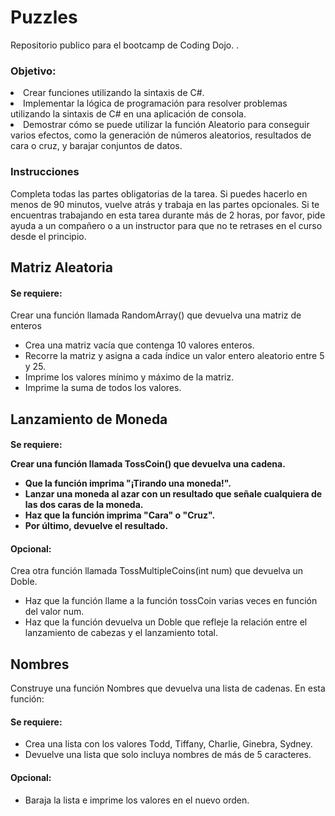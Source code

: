 # Puzzles

Repositorio publico para el bootcamp de Coding Dojo.
.
<h3>Objetivo:</h3>
    <li>Crear funciones utilizando la sintaxis de C#.​​</li>
    <li>Implementar la lógica de programación para resolver problemas utilizando la sintaxis de C# en una aplicación de consola.​</li>
    <li>Demostrar cómo se puede utilizar la función Aleatorio para conseguir varios efectos, como la generación de números aleatorios, resultados de cara o cruz, y barajar conjuntos de datos.​</li>

<h3>Instrucciones</h3>

<p>Completa todas las partes obligatorias de la tarea. Si puedes hacerlo en menos de 90 minutos, vuelve atrás y trabaja en las partes opcionales. Si te encuentras trabajando en esta tarea durante más de 2 horas, por favor, pide ayuda a un compañero o a un instructor para que no te retrases en el curso desde el principio.​​<p>

<h2>Matriz Aleatoria </h2>
<h4>Se requiere: </h4><p>Crear una función llamada RandomArray() que devuelva una matriz de enteros​</p>
<ul>
    <li>Crea una matriz vacía que contenga 10 valores enteros.​</li>
    <li>Recorre la matriz y asigna a cada índice un valor entero aleatorio entre 5 y 25.​</li>
    <li>Imprime los valores mínimo y máximo de la matriz.​</li>
    <li>Imprime la suma de todos los valores.​</li>
 </ul>
 
<h2>Lanzamiento de Moneda</h2>

<h4>Se requiere: <p>Crear una función llamada TossCoin() que devuelva una cadena. ​</p>
<ul>
    <li>Que la función imprima "¡Tirando una moneda!".​</li>
    <li>Lanzar una moneda al azar con un resultado que señale cualquiera de las dos caras de la moneda.​</li>
    <li>Haz que la función imprima "Cara" o "Cruz".​</li>
    <li>Por último, devuelve el resultado.​</li>
</ul>

<h4>Opcional:</h4>
<p>Crea otra función llamada TossMultipleCoins(int num) que devuelva un Doble. ​</p>
<ul>
    <li>Haz que la función llame a la función tossCoin varias veces en función del valor num.​</li>
    <li>Haz que la función devuelva un Doble que refleje la relación entre el lanzamiento de cabezas y el lanzamiento total.​</li>
</ul>

<h2>Nombres</h2>
<p>Construye una función Nombres que devuelva una lista de cadenas. En esta función:​<br></p><h4>Se requiere: </h4>
<ul>
    <li>Crea una lista con los valores Todd, Tiffany, Charlie, Ginebra, Sydney.</li>
    <li>Devuelve una lista que solo incluya nombres de más de 5 caracteres.​</li>
 </ul><h4>Opcional:</h4><ul> 
    <li>Baraja la lista e imprime los valores en el nuevo orden. ​</li>
 </ul>

